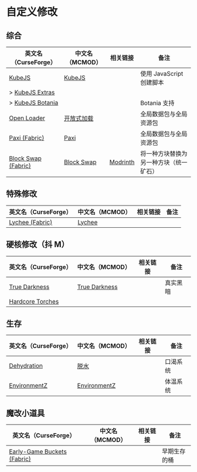 # 自定义修改

## 综合

| 英文名（CurseForge）                                                                  | 中文名（MCMOD）                                    | 相关链接                                        | 备注                                   |
| ------------------------------------------------------------------------------------- | -------------------------------------------------- | ----------------------------------------------- | -------------------------------------- |
| [KubeJS](https://www.curseforge.com/minecraft/mc-mods/kubejs)                         | [KubeJS](https://www.mcmod.cn/class/2450.html)     |                                                 | 使用 JavaScript 创建脚本               |
| > [KubeJS Extras](https://www.curseforge.com/minecraft/mc-mods/kubejs-extras)         |                                                    |                                                 |                                        |
| > [KubeJS Botania](https://www.curseforge.com/minecraft/mc-mods/kubejs-botania)       |                                                    |                                                 | Botania 支持                           |
| [Open Loader](https://www.curseforge.com/minecraft/mc-mods/open-loader)               | [开放式加载](https://www.mcmod.cn/class/3002.html) |                                                 | 全局数据包与全局资源包                 |
| [Paxi (Fabric)](https://www.curseforge.com/minecraft/mc-mods/paxi-fabric)             | [Paxi](https://www.mcmod.cn/class/4615.html)       |                                                 | 全局数据包与全局资源包                 |
| [Block Swap (Fabric)](https://www.curseforge.com/minecraft/mc-mods/block-swap-fabric) | [Block Swap](https://www.mcmod.cn/class/3865.html) | [Modrinth](https://modrinth.com/mod/block-swap) | 将一种方块替换为另一种方块（统一矿石） |

## 特殊修改

| 英文名（CurseForge）                                                          | 中文名（MCMOD）                                | 相关链接 | 备注 |
| ----------------------------------------------------------------------------- | ---------------------------------------------- | -------- | ---- |
| [Lychee (Fabric)](https://www.curseforge.com/minecraft/mc-mods/lychee-fabric) | [Lychee](https://www.mcmod.cn/class/5559.html) |          |      |

## 硬核修改（抖 M）

| 英文名（CurseForge）                                                              | 中文名（MCMOD）                                       | 相关链接 | 备注     |
| --------------------------------------------------------------------------------- | ----------------------------------------------------- | -------- | -------- |
| [True Darkness](https://www.curseforge.com/minecraft/mc-mods/true-darkness)       | [True Darkness](https://www.mcmod.cn/class/5334.html) |          | 真实黑暗 |
| [Hardcore Torches](https://www.curseforge.com/minecraft/mc-mods/hardcore-torches) |                                                       |          |          |

## 生存

| 英文名（CurseForge）                                                      | 中文名（MCMOD）                                      | 相关链接 | 备注     |
| ------------------------------------------------------------------------- | ---------------------------------------------------- | -------- | -------- |
| [Dehydration](https://www.curseforge.com/minecraft/mc-mods/dehydration)   | [脱水](https://www.mcmod.cn/class/3883.html)         |          | 口渴系统 |
| [EnvironmentZ](https://www.curseforge.com/minecraft/mc-mods/environmentz) | [EnvironmentZ](https://www.mcmod.cn/class/5055.html) |          | 体温系统 |

## 魔改小道具

| 英文名（CurseForge）                                                                           | 中文名（MCMOD） | 相关链接 | 备注         |
| ---------------------------------------------------------------------------------------------- | --------------- | -------- | ------------ |
| [Early-Game Buckets (Fabric)](https://www.curseforge.com/minecraft/mc-mods/new-buckets-fabric) |                 |          | 早期生存的桶 |
